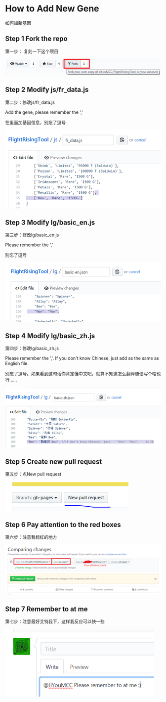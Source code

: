# How to Add New Gene #
如何加新基因

## Step 1 Fork the repo 
第一步： 复刻一下这个项目

![](img/step1.png)

## Step 2 Modify js/fr_data.js
第二步：修改js/fr_data.js

Add the gene, please remember the ','

在里面加基因信息，别忘了逗号

![](img/step2.PNG)

## Step 3 Modify lg/basic_en.js
第三步：修改lg/basic_en.js

Please remember the ','

别忘了逗号

![](img/step3.PNG)

## Step 4 Modify lg/basic_zh.js
第四步：修改lg/basic_zh.js

Please remember the ','. If you don't know Chinese, just add as the same as English file.

别忘了逗号。如果看到这句话你肯定懂中文吧，就算不知道怎么翻译随便写个啥也行……

![](img/step4.PNG)

## Step 5 Create new pull request
第五步：点New pull request

![](img/step5.PNG)

## Step 6 Pay attention to the red boxes
第六步：注意我标红的地方

![](img/step6.png)

## Step 7 Remember to at me
第七步：注意最好艾特我下，这样我反应可以快一些

![](img/step7.PNG)

